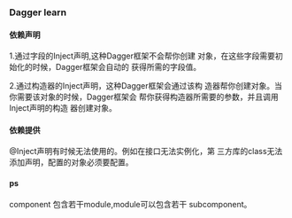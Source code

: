 ### Dagger learn 
#### 依赖声明
1.通过字段的Inject声明,这种Dagger框架不会帮你创建
对象，在这些字段需要初始化的时候，Dagger框架会自动的
获得所需的字段值。

2.通过构造器的Inject声明，这种Dagger框架会通过该构
造器帮你创建对象。当你需要该对象的时候，Dagger框架会
帮你获得构造器所需要的参数，并且调用Inject声明的构造
器创建对象。

#### 依赖提供
@Inject声明有时候无法使用的。例如在接口无法实例化，第
三方库的class无法添加声明，配置的对象必须要配置。

#### ps
component  包含若干module,module可以包含若干
subcomponent。